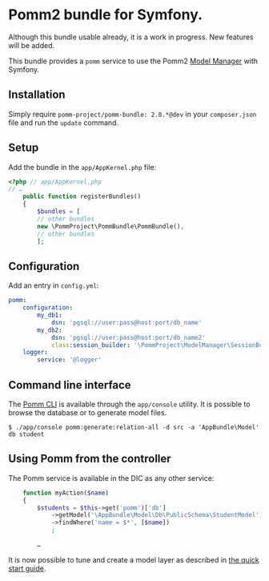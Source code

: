 # Pomm2 bundle for Symfony.

Although this bundle usable already, it is a work in progress. New features will be added.

This bundle provides a `pomm` service to use the Pomm2 [Model Manager](https://github.com/pomm-project/ModelManager) with Symfony.

## Installation

Simply require `pomm-project/pomm-bundle: 2.0.*@dev` in your `composer.json` file and run the `update` command.

## Setup

Add the bundle in the `app/AppKernel.php` file:

```php
<?php // app/AppKernel.php
// …
    public function registerBundles()
    {
        $bundles = [
        // other bundles
        new \PommProject\PommBundle\PommBundle(),
        // other bundles
        ];
```
## Configuration

Add an entry in `config.yml`:

```yml
pomm:
    configuration:
        my_db1:
            dsn: 'pgsql://user:pass@host:port/db_name'
        my_db2:
            dsn: 'pgsql://user:pass@host:port/db_name2'
            class:session_builder: '\PommProject\ModelManager\SessionBuilder'
    logger:
        service: '@logger'
```

## Command line interface

The [Pomm CLI](https://github.com/pomm-project/Cli) is available through the `app/console` utility. It is possible to browse the database or to generate model files. 

```
$ ./app/console pomm:generate:relation-all -d src -a 'AppBundle\Model' db student
```

## Using Pomm from the controller

The Pomm service is available in the DIC as any other service:

```php
    function myAction($name)
    {
        $students = $this->get('pomm')['db']
            ->getModel('\AppBundle\Model\Db\PublicSchema\StudentModel')
            ->findWhere('name = $*', [$name])
            ;

        …
```

It is now possible to tune and create a model layer as described in [the quick start guide](http://pomm-project.org/documentation/sandbox2). 

